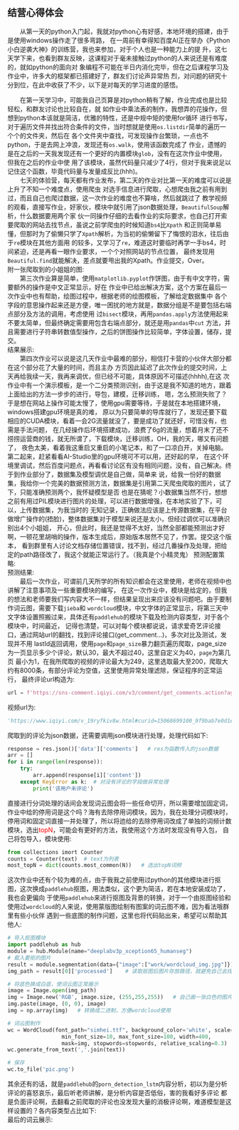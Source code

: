  ## 结营心得体会

&ensp;&ensp;&ensp;&ensp;从第一天的python入门起，我就对python心有好感，本地环境的搭建，由于是使用windows操作走了很多弯路，
在一周前有幸得知百度AI正在举办《Python小白逆袭大神》的训练营，我也来参加，对于个人也是一种能力上的提
升，这七天学下来，也看到群友反映，这课程对于毫未接触过python的人来说还是有难度的，就如python的面向对
象编程不可能在半日内消化完毕，但在之后课程学习及作业中，许多大的框架都已搭建好了，群友们讨论声异常热
烈，对问题的研究十分到位，在此中收获了不少，以下是对每天的学习进度的感悟。  
  
&ensp;&ensp;&ensp;&ensp;在第一天学习中，可能我自己页算是对python稍有了解，作业完成也是比较轻松，和群友讨论也比较自在，就
如作业中乘法表的制作，我想弄的花操作，但想到python本该就是简洁，优雅的特性，还是中规中矩的使用for循环
进行书写，对于遍历文件并找出符合条件的文件，当时想就是使用`os.listdir`简单的遍历一个个的文件夹，然后在
各个文件夹中查找，可发现操作台繁琐，一点也不python，于是去网上冲浪，发现还有`os.walk`，使用该函数完成了
作业，遗憾的是在之后的一天我发现还有一个更好的内置模块`glob`，没有在这次作业中使用，但我在之后的作业中使
用了该模块，虽然代码量只减少了4行，但对于我来说足以记住这个函数，毕竟代码量与发量成反比(hhh)。  
![]()  
&ensp;&ensp;&ensp;&ensp;七天的体验营，每天都有作业发布，第二天的作业对比第一天的难度可以说是上升了不知一个难度点，使用爬虫
对选手信息进行爬取，心想爬虫我之前有用到过，而且自己也爬过数据，这一次作业的难度也不算啥，然后就跳过了
教学视频的观看，直接写作业，好家伙，模块中就引用了json数据处理，`BeautifulSoup`解析，什么数据要用两个家
伙一同操作仔细的去看作业的实际要求，也自己打开索要爬取的网站去找节点，虽说之前学爬虫的时候知道`bs4`比`Xpath`
和正则简单易懂，但那时为了偷懒只学了`Xpath`解析，为当初的偷懒留下了悔恨的泪水，往后由于`re`模块在其他方面用
的较多，又学习了`re`，难道这时要临时再学一手bs4，时间紧迫，还是再看一眼作业要求，一个个对照网站的节点位置，
最终发现用`Beautiful.find`就能解决，差点就要甩出我的Xpath。作业提交，Over。  
附一张爬取到的小姐姐的图:  
![]()  
&ensp;&ensp;&ensp;&ensp;第三次作业算是简单，使用`matplotlib.pyplot`作饼图，由于有中文字符，需要额外的操作是中文正常显示，好在
作业中已给出解决方案，这个方案在最后一次作业中也有帮助，绘图过程中，根据老师的绘图模板，了解给定数据集中
各个字段的意思操作起来还是方便，唯一困扰的地方就是，数据分组是不是要包括右端点部分及方法的调用，考虑使用
过`bisect`模块，再用`pandas.apply`方法使用起来不要太简单，但最终确定需要用包含右端点部分，就还是用`pandas`中`cut`
方法，并且需要进行子符串转数值型操作，之后的饼图操作比较简单，字体设置，储存，提交。  
结果展示:  
![]()  
&ensp;&ensp;&ensp;&ensp;第四次作业可以说是这几天作业中最难的部分，相信打卡营的小伙伴大部分都在这个部分花了大量的时间，而且主办
方页因此延迟了此次作业的提交时间，上天再给我续一天，我再来调优，但已经不可能，具体原因不可描述(hhhh),在这
次作业中有一个演示模板，是一个二分类预测识别，由于这是我不知道的地方，跟着上面给出的方法一步步的进行，导包，建模，迁移训练，
嗯，怎么预测失败了？于是想在网站上操作可能太慢了，使用gpu需要等待，于是就在本地搭建环境，windows搭建gpu环境是真的难，
原以为只要简单的导库就行了，发现还要下载相应的CUDA模块，看着一会2G流量就没了，要是成功了就还好，可惜没有，也需是手法问题，
在几经操作后环境搭建成功，浪费了6g的流量，想着月末了还不捞捞运营商的钱，就无所谓了，下载模块，迁移训练，OH，我的天，哪又有问题了，
夜色太美，看着我这重启又重启的小笔记本，和了一口凉白开，关掉电脑。第二起来，赶紧看看AI-Studio里的gpu环境可不可以用，还好起的早，
在这个环境里调试，然后百度问题点，再看看讨论区有没有相同问题，没有，自己解决。终于到作业部分了，数据集及模型调优是自己做，简单来
说，给我一份好的数据集，我给你一个完美的数据预测方法，数据集是引用第二天爬虫爬取的图片，试了下，只能准确预测两个，我怀疑模型是否
也是在猜呢？小数据集当然不行，想想之前有用过PIL模块进行图片的处理，可以进行数据增强，在本地实验了下，可以，上传数据集，为我当时的
无知记录，正确做法应该是上传源数据集，在平台做增广操作的(捂脸)，整体数据集对于模型来说还是太小，但经过调优可以准确识别出4个小姐姐，
开心，但此时，我还是觉得不太好，当然全部都能预测出才好啊，一顿花里胡哨的操作，版本生成后，原始版本居然不见了，作罢。提交这个版本，
看到群里有人讨论文档存储位置错误，找不到，经过几番操作及处理，把给定的path路径改了，我这个就能正常运行了。（我真是个小精灵鬼） 
预测配置策略:  
![]()  
预测结果:  
![]()  
&ensp;&ensp;&ensp;&ensp;最后一次作业，可谓前几天所学的所有知识都会在这里使用，老师在视频中也讲解了注意事项及一些重要模块的编写，
在这一次作业中，模块是给定的，但我的想法和老师要我们写内容大不一样，但结果呈现出来应该没有问题吧。由于要制作词云图，需要下载`jieba`和
`wordcloud`模块，中文字体的正常显示，将第三天中文字体设置照搬过来，具体还有`paddlehub`的模块下载及检测内容类型，对于各个模块中，时间最近，
记得也清楚，可以对每个模块都说说，请求爱奇艺评论接口，通过网站url的翻找，找到评论接口(get_comment...)，多次对比及测试，发现并不用
lastId返回调用，使用`page`和`page_size`暴力翻页遍历爬取，page_size为一页显示多少个评论，默认30，最大不超过40，这里自定义为40，`page`为第几页
最小为1，在我所爬取的视频的评论最大为249，这里选取最大至200，爬取大约有8000条，有部分评论为空值，这里使用异常处理滤除，保证程序的正常运行，
最终评论url构造为:  
```python
url = f'https://sns-comment.iqiyi.com/v3/comment/get_comments.action?agent_type=118&business_type=17&content_id=15535228800&page={i}&page_size=40'
``` 
视频url为:  
```python
'https://www.iqiyi.com/v_19ryfkiv8w.html#curid=15068699100_9f9bab7e0d1e30c494622af777f4ba39'
```  

爬取到的评论为json数据，还需要调用json模块进行处理，处理代码如下:  
```python
response = res.json()['data']['comments']   # res为函数传入的json数据
arr = []
for i in range(len(response)):
    try:
        arr.append(response[i]['content'])
    except KeyError as k:  # 对没有评论的字段做异常处理
        print('该用户未评论')
```  

直接进行分词处理的话间会发现词云图会将一些任命切开，所以需要增加固定词，作业中给的停用词是这个吗？海有去除停用词模块，因为，我在处理分词模块时，
停用词和固定词直接一并处理了，所以将迆给的去除停用词改成了单独的词频计数模块，选出<font color="red">topN</font>，可能会有更好的方法，我使用这个方法时发现没有导入包，
自己将包导入，模块使用:  
```python
from collections imort Counter
counts = Counter(text)  # text为列表
most_topN = dict(counts.most_common(N))   # 选出topN词频
```
这次作业中还有个较为难的点，由于我我之前使用过python的其他模块进行抠图，这次换成`paddlehub`抠图，用法类似，这个更为简洁，若在本地安装成功了，我也会更偏向
于使用`paddlehub`来进行抠图及背景的转换，对于一个由抠图经验和使用过`wordcloud`的人来说，使用蒙版图绘制有图案的词云图不难，因为看法哦群里有些小伙伴
遇到一些底图的制作问题，这里也将代码贴出来，希望可以帮助其他人:  
```python
# 导入抠图模块
import paddlehub as hub
module = hub.Module(name="deeplabv3p_xception65_humanseg")
# 载入要抠的图片
result = module.segmentation(data={"image":["work/wordcloud_img.jpg"]})  # 需要将路径换掉
img_path = result[0]['processed']    # 读取抠图后图片存放路径，就避免自己去找啦

# 将底色换成白底，使词云图正常展示
image = Image.open(img_path)  
img = Image.new('RGB', image.size, (255,255,255))   # 自己画一张白色的图片
img.paste(image, (0, 0), image)
img = np.array(img)   # 转换成二进制，方便wordcloud使用

# 词云图制作
wc = WordCloud(font_path="simhei.ttf", background_color='white', scale=2, 
                 min_font_size=10, max_font_size=100, width=400,
                 mask=img, stopwords=stopwords, relative_scaling=0.3)
wc.generate_from_text(','.join(text))

# 保存
wc.to_file('pic.png')
```
其余还有的话，就是`paddlehub`的`porn_detection_lstm`内容分析，初以为是分析评论的喜怒哀乐，最后听老师讲解，是分析内容是否低俗，害的我看好多评论
都是负面评论啊，去翻看之前爬取的评论也没发现大量的消极评论啊，难道模型是这样设置的？各内容类型占比如下:
![]()  
最后的词云展示:
![]()
    
    
